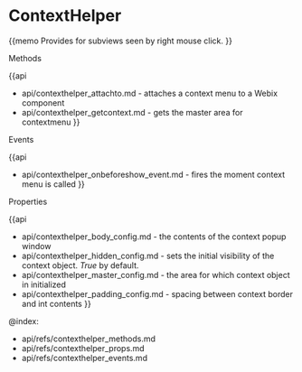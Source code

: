 ContextHelper 
=============


{{memo Provides for subviews seen by right mouse click. }}




<div class='h2'>Methods</div>

{{api
- api/contexthelper_attachto.md - attaches a context menu to a Webix component
- api/contexthelper_getcontext.md - gets the master area for contextmenu
}}


<div class='h2'>Events</div>


{{api
- api/contexthelper_onbeforeshow_event.md - fires the moment context menu is called
}}


<div class='h2'>Properties</div>

{{api
- api/contexthelper_body_config.md - the contents of the context popup window
- api/contexthelper_hidden_config.md - sets the initial visibility of the context object. *True* by default.
- api/contexthelper_master_config.md - the area for which context object in initialized
- api/contexthelper_padding_config.md - spacing between context border and int contents
}}





@index:
- api/refs/contexthelper_methods.md
- api/refs/contexthelper_props.md
- api/refs/contexthelper_events.md

